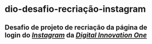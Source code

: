 # dio-desafio-recriação-instagram

## Desafio de projeto de recriação da página de login do *[Instagram](https://instagram.com)* da *[Digital Innovation One](https://web.dio.me/)*